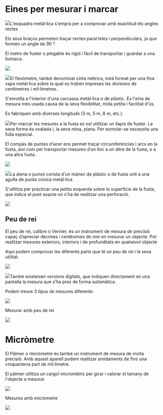 # Eines per mesurar i marcar

<img src="media/image6.jpeg" id="image5">L'esquadra metàl·lica s'empra per a comprovar amb exactitud els angles rectes

Els seus braços permeten traçar rectes paral·leles i perpendiculars, ja que formen un angle de 90 °.

El metro de fuster  o plegable és rígid i fàcil de transportar i guardar a una butxaca.

<img src="media/image7.png" id="image6">

<img src="media/image8.png" id="image7">El flexòmetre, també denominat cinta mètrica, està format per una fina xapa metàl·lica sobre la qual es troben impreses les divisions de centímetres i mil·límetres.

S'enrotlla a l'interior d'una carcassa metàl·lica o de plàstic. És l'eina de mesura més usada causa de la seva flexibilitat, mida petita i facilitat d'ús.

Es fabriquen amb diverses longituds (3 m, 5 m, 8 m, etc.).

<img src="media/image9.jpeg" id="image8">Per marcar les mesures a la fusta es sol utilitzar un llapis de fuster.  La seva forma és ovalada i, la seva mina, plana. Per esmolar-se necessita una fulla especial.

El compàs de puntes d'acer  ens permet traçar circumferències i arcs en la fusta, així com per transportar mesures d’un lloc a un altre de la fusta, o a una altra fusta.

<img src="media/image10.jpeg" id="image9">

<img src="media/image11.jpeg" id="image10">La alena o punxó consta d'un mànec de plàstic o de fusta unit a una agulla de punta cònica metàl·lica.

S'utilitza per practicar una petita esquerda sobre la superfície de la fusta, que indica el punt exacte on s'ha de realitzar una perforació.

<img src="media/image12.png" id="image11">

## Peu de rei

El peu de rei, calibre o Vernier, és un instrument de mesura de precisió capaç d’apreciar dècimes i centèsimes de mm en mesurar un objecte. Pot realitzar mesures exteriors, interiors i de profunditats en qualsevol objecte

Aquí podem comprovar les diferents parts que té un peu de rei i la seva utilitat.

<img src="media/image13.png" id="image12">

<img src="media/image14.png" id="image13">També existeixen versions digitals, que indiquen directament en una pantalla la mesura que s’ha pres de forma automàtica.

Podem treure 3 tipus de mesures diferents:

<img src="media/image15.png" id="image14">

Mesurar amb peu de rei

<img src="media/image16.png" id="image15">

# Micròmetre

El Pàlmer o micròmetre és també un instrument de mesura de molta precisió. Amb aquest aparell podem realitzar amidaments de fins una cinquantena part de mil·límetre.

 El pàlmer utilitza un cargol micromètric per girar i valorar el tamany de l'objecte a mesurar.

<img src="media/image17.png" id="image16">

Mesures amb micròmetre

<img src="media/image18.png" id="image17">
